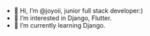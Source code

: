 - 👋 Hi, I’m @joyoii, junior full stack developer:)
- 👀 I’m interested in Django, Flutter.
- 🌱 I’m currently learning Django.

<!---
joyoii/joyoii is a ✨ special ✨ repository because its `README.md` (this file) appears on your GitHub profile.
You can click the Preview link to take a look at your changes.
--->
